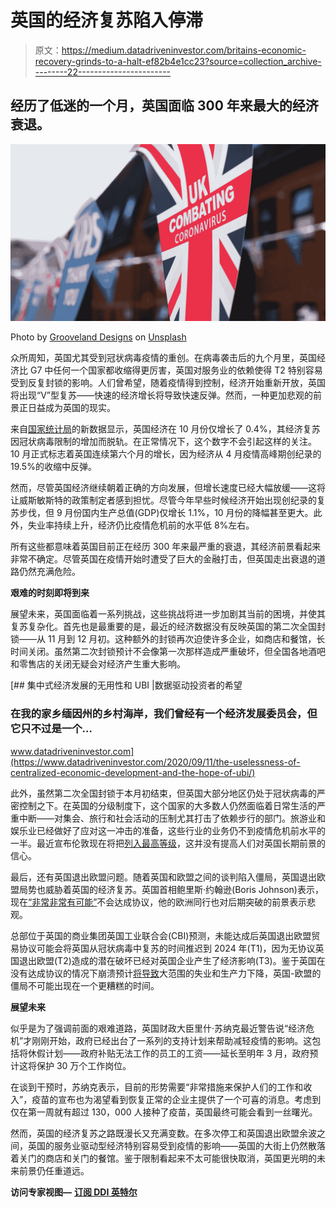 # 英国的经济复苏陷入停滞

> 原文：<https://medium.datadriveninvestor.com/britains-economic-recovery-grinds-to-a-halt-ef82b4e1cc23?source=collection_archive---------22----------------------->

## 经历了低迷的一个月，英国面临 300 年来最大的经济衰退。

![](img/c5b8d8eacc20899ed1bca2317ea33f03.png)

Photo by [Grooveland Designs](https://unsplash.com/@groovelanddesigns?utm_source=medium&utm_medium=referral) on [Unsplash](https://unsplash.com?utm_source=medium&utm_medium=referral)

众所周知，英国尤其受到冠状病毒疫情的重创。在病毒袭击后的九个月里，英国经济比 G7 中任何一个国家都收缩得更厉害，英国对服务业的依赖使得 T2 特别容易受到反复封锁的影响。人们曾希望，随着疫情得到控制，经济开始重新开放，英国将出现“V”型复苏——快速的经济增长将导致快速反弹。然而，一种更加悲观的前景正日益成为英国的现实。

来自[国家统计局](https://www.ons.gov.uk/economy/grossdomesticproductgdp/bulletins/gdpmonthlyestimateuk/october2020?)的新数据显示，英国经济在 10 月份仅增长了 0.4%，其经济复苏因冠状病毒限制的增加而脱轨。在正常情况下，这个数字不会引起这样的关注。10 月正式标志着英国连续第六个月的增长，因为经济从 4 月疫情高峰期创纪录的 19.5%的收缩中反弹。

然而，尽管英国经济继续朝着正确的方向发展，但增长速度已经大幅放缓——这将让威斯敏斯特的政策制定者感到担忧。尽管今年早些时候经济开始出现创纪录的复苏步伐，但 9 月份国内生产总值(GDP)仅增长 1.1%，10 月份的降幅甚至更大。此外，失业率持续上升，经济仍比疫情危机前的水平低 8%左右。

所有这些都意味着英国目前正在经历 300 年来最严重的衰退，其经济前景看起来非常不确定。尽管英国在疫情开始时遭受了巨大的金融打击，但英国走出衰退的道路仍然充满危险。

**艰难的时刻即将到来**

展望未来，英国面临着一系列挑战，这些挑战将进一步加剧其当前的困境，并使其复苏复杂化。首先也是最重要的是，最近的经济数据没有反映英国的第二次全国封锁——从 11 月到 12 月初。这种额外的封锁再次迫使许多企业，如商店和餐馆，长时间关闭。虽然第二次封锁预计不会像第一次那样造成严重破坏，但全国各地酒吧和零售店的关闭无疑会对经济产生重大影响。

[](https://www.datadriveninvestor.com/2020/09/11/the-uselessness-of-centralized-economic-development-and-the-hope-of-ubi/) [## 集中式经济发展的无用性和 UBI |数据驱动投资者的希望

### 在我的家乡缅因州的乡村海岸，我们曾经有一个经济发展委员会，但它只不过是一个…

www.datadriveninvestor.com](https://www.datadriveninvestor.com/2020/09/11/the-uselessness-of-centralized-economic-development-and-the-hope-of-ubi/) 

此外，虽然第二次全国封锁于本月初结束，但英国大部分地区仍处于冠状病毒的严密控制之下。在英国的分级制度下，这个国家的大多数人仍然面临着日常生活的严重中断——对集会、旅行和社会活动的压制尤其打击了依赖步行的部门。旅游业和娱乐业已经做好了应对这一冲击的准备，这些行业的业务仍不到疫情危机前水平的一半。最近宣布伦敦现在将把[列入最高等级](https://www.bbc.co.uk/news/uk-55306928)，这并没有提高人们对英国长期前景的信心。

最后，还有英国退出欧盟问题。随着英国和欧盟之间的谈判陷入僵局，英国退出欧盟局势也威胁着英国的经济复苏。英国首相鲍里斯·约翰逊(Boris Johnson)表示，现在[“非常非常有可能”](https://www.independent.co.uk/news/uk/politics/brexit-no-deal-boris-johnson-eu-latest-b1769954.html)不会达成协议，他的欧洲同行也对后期突破的前景表示悲观。

总部位于英国的商业集团英国工业联合会(CBI)预测，未能达成后英国退出欧盟贸易协议可能会将英国从冠状病毒中复苏的时间推迟到 2024 年(T1)，因为无协议英国退出欧盟(T2)造成的潜在破坏已经对英国企业产生了经济影响(T3)。鉴于英国在没有达成协议的情况下崩溃预计[将导致](https://www.bbc.co.uk/news/uk-scotland-55123346)大范围的失业和生产力下降，英国-欧盟的僵局不可能出现在一个更糟糕的时间。

**展望未来**

似乎是为了强调前面的艰难道路，英国财政大臣里什·苏纳克最近警告说“经济危机”才刚刚开始，政府已经出台了一系列的支持计划来帮助减轻疫情的影响。这包括将休假计划——政府补贴无法工作的员工的工资——延长至明年 3 月，政府预计这将保护 30 万个工作岗位。

在谈到干预时，苏纳克表示，目前的形势需要“非常措施来保护人们的工作和收入”，疫苗的宣布也为渴望看到恢复正常的企业主提供了一个可喜的消息。考虑到仅在第一周就有超过 130，000 人接种了疫苗，英国最终可能会看到一丝曙光。

然而，英国的经济复苏之路既漫长又充满变数。在多次停工和英国退出欧盟余波之间，英国的服务业驱动型经济特别容易受到疫情的影响——英国的大街上仍然散落着关门的商店和关门的餐馆。鉴于限制看起来不太可能很快取消，英国更光明的未来前景仍任重道远。

**访问专家视图—** [**订阅 DDI 英特尔**](https://datadriveninvestor.com/ddi-intel)